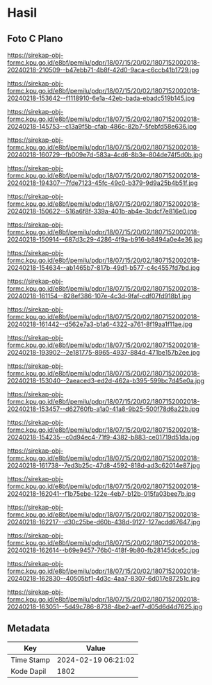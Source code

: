 # Hasil

## Foto C Plano

https://sirekap-obj-formc.kpu.go.id/e8bf/pemilu/pdpr/18/07/15/20/02/1807152002018-20240218-210509--b47ebb71-4b8f-42d0-9aca-c6ccb41b1729.jpg

https://sirekap-obj-formc.kpu.go.id/e8bf/pemilu/pdpr/18/07/15/20/02/1807152002018-20240218-153642--f1118910-6e1a-42eb-bada-ebadc519b145.jpg

https://sirekap-obj-formc.kpu.go.id/e8bf/pemilu/pdpr/18/07/15/20/02/1807152002018-20240218-145753--c13a9f5b-cfab-486c-82b7-5febfd58e636.jpg

https://sirekap-obj-formc.kpu.go.id/e8bf/pemilu/pdpr/18/07/15/20/02/1807152002018-20240218-160729--fb009e7d-583a-4cd6-8b3e-804de74f5d0b.jpg

https://sirekap-obj-formc.kpu.go.id/e8bf/pemilu/pdpr/18/07/15/20/02/1807152002018-20240218-194307--7fde7123-45fc-49c0-b379-9d9a25b4b51f.jpg

https://sirekap-obj-formc.kpu.go.id/e8bf/pemilu/pdpr/18/07/15/20/02/1807152002018-20240218-150622--516a6f8f-339a-401b-ab4e-3bdcf7e816e0.jpg

https://sirekap-obj-formc.kpu.go.id/e8bf/pemilu/pdpr/18/07/15/20/02/1807152002018-20240218-150914--687d3c29-4286-4f9a-b916-b8494a0e4e36.jpg

https://sirekap-obj-formc.kpu.go.id/e8bf/pemilu/pdpr/18/07/15/20/02/1807152002018-20240218-154634--ab1465b7-817b-49d1-b577-c4c4557fd7bd.jpg

https://sirekap-obj-formc.kpu.go.id/e8bf/pemilu/pdpr/18/07/15/20/02/1807152002018-20240218-161154--828ef386-107e-4c3d-9faf-cdf07fd918b1.jpg

https://sirekap-obj-formc.kpu.go.id/e8bf/pemilu/pdpr/18/07/15/20/02/1807152002018-20240218-161442--d562e7a3-b1a6-4322-a761-8f19aa1f11ae.jpg

https://sirekap-obj-formc.kpu.go.id/e8bf/pemilu/pdpr/18/07/15/20/02/1807152002018-20240218-193902--2e181775-8965-4937-884d-471be157b2ee.jpg

https://sirekap-obj-formc.kpu.go.id/e8bf/pemilu/pdpr/18/07/15/20/02/1807152002018-20240218-153040--2aeaced3-ed2d-462a-b395-599bc7d45e0a.jpg

https://sirekap-obj-formc.kpu.go.id/e8bf/pemilu/pdpr/18/07/15/20/02/1807152002018-20240218-153457--d62760fb-a1a0-41a8-9b25-500f78d6a22b.jpg

https://sirekap-obj-formc.kpu.go.id/e8bf/pemilu/pdpr/18/07/15/20/02/1807152002018-20240218-154235--c0d94ec4-71f9-4382-b883-ce01719d51da.jpg

https://sirekap-obj-formc.kpu.go.id/e8bf/pemilu/pdpr/18/07/15/20/02/1807152002018-20240218-161738--7ed3b25c-47d8-4592-818d-ad3c62014e87.jpg

https://sirekap-obj-formc.kpu.go.id/e8bf/pemilu/pdpr/18/07/15/20/02/1807152002018-20240218-162041--f1b75ebe-122e-4eb7-b12b-015fa03bee7b.jpg

https://sirekap-obj-formc.kpu.go.id/e8bf/pemilu/pdpr/18/07/15/20/02/1807152002018-20240218-162217--d30c25be-d60b-438d-9127-127acdd67647.jpg

https://sirekap-obj-formc.kpu.go.id/e8bf/pemilu/pdpr/18/07/15/20/02/1807152002018-20240218-162614--b69e9457-76b0-418f-9b80-fb28145dce5c.jpg

https://sirekap-obj-formc.kpu.go.id/e8bf/pemilu/pdpr/18/07/15/20/02/1807152002018-20240218-162830--40505bf1-4d3c-4aa7-8307-6d017e87251c.jpg

https://sirekap-obj-formc.kpu.go.id/e8bf/pemilu/pdpr/18/07/15/20/02/1807152002018-20240218-163051--5d49c786-8738-4be2-aef7-d05d6d4d7625.jpg


## Metadata

| Key        | Value               |
| ---------- | ------------------- |
| Time Stamp | 2024-02-19 06:21:02 |
| Kode Dapil | 1802                |



